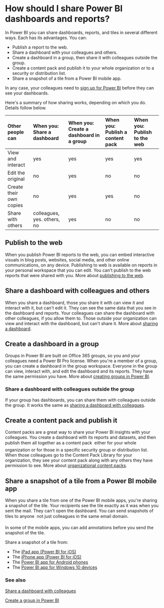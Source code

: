 <properties
   pageTitle="How should I share dashboards and reports?"
   description="How should I share Power BI dashboards and reports?"
   services="powerbi"
   documentationCenter=""
   authors="ajayan"
   manager="mblythe"
   backup=""
   editor=""
   tags=""
   qualityFocus="no"
   qualityDate=""/>

<tags
   ms.service="powerbi"
   ms.devlang="NA"
   ms.topic="article"
   ms.tgt_pltfrm="NA"
   ms.workload="powerbi"
   ms.date="04/27/2016"
   ms.author="maggies"/>

# How should I share Power BI dashboards and reports?  

In Power BI you can share dashboards, reports, and tiles in several different ways. Each has its advantages. You can:

- Publish a report to the web.
- Share a dashboard with your colleagues and others.
- Create a dashboard in a group, then share it with colleagues outside the group.
- Create a content pack and publish it to your whole organization or to a security or distribution list.
- Share a snapshot of a tile from a Power BI mobile app.

In any case, your colleagues need to [sign up for Power BI](https://powerbi.microsoft.com/) before they can see your dashboards.

Here's a summary of how sharing works, depending on which you do. Details follow below.

| Other people can        | When you: Share a dashboard | When you: Create a dashboard in a group | When you: Publish a content pack | When you: Publish to the web |
|:------------------------|:----------------------------|:----------------------------------------|:---------------------------------|:-----------------------------|
| View and interact       | yes                         | yes                                     | yes                              | yes                          |
| Edit the original       | no                          | yes                                     | no                               | no                           |
| Create their own copies | no                          | yes                                     | yes                              | no                           |
| Share with others       | colleagues, yes. others, no | yes                                     | no                               | no                           |

## Publish to the web

When you publish Power BI reports to the web, you can embed interactive visuals in blog posts, websites, social media, and other online communications, on any device. Publishing to web is available on reports in your personal workspace that you can edit. You can't publish to the web reports that were shared with you. More about [publishing to the web](powerbi-service-publish-to-web.md).

## Share a dashboard with colleagues and others 
When you share a dashboard, those you share it with can view it and interact with it, but can't edit it. They can see the same data that you see in the dashboard and reports. Your colleagues can share the dashboard with other colleagues, if you allow them to. Those outside your organization can view and interact with the dashboard, but can't share it. More about [sharing a dashboard](powerbi-service-share-unshare-dashboard.md).

## Create a dashboard in a group  
Groups in Power BI are built on Office 365 groups, so you and your colleagues need a Power BI Pro license. When you're a member of a group, you can create a dashboard in the group workspace. Everyone in the group can view, interact with, and edit the dashboard and its reports. They have the same permission you have. More about [creating groups in Power BI](powerbi-service-create-a-group-in-power-bi.md).

### Share a dashboard with colleagues outside the group  
If your group has dashboards, you can share them with colleagues outside the group. It works the same as [sharing a dashboard with colleagues](powerbi-service-share-unshare-dashboard.md).

## Create a content pack and publish it  
Content packs are a great way to share your Power BI insights with your colleagues. You create a dashboard with its reports and datasets, and then publish them all together as a content pack &#151; either for your whole organization or for those in a specific security group or distribution list. When those colleagues go to the Content Pack Library for your organization, they see your content pack along with any others they have permission to see. More about [organizational content packs](powerbi-service-organizational-content-packs-introduction.md).  

## Share a snapshot of a tile from a Power BI mobile app
When you share a tile from one of the Power BI mobile apps, you're sharing a snapshot of the tile. Your recipients see the tile exactly as it was when you sent the mail. They can't open the dashboard. You can send snapshots of tiles to anyone &#151; not just colleagues in the same email domain.

In some of the mobile apps, you can add annotations before you send the snapshot of the tile.

Share a snapshot of a tile from:

- The [iPad app (Power BI for iOS)](powerbi-mobile-annotate-and-share-a-snapshot-from-the-ipad-app.md)
- The [iPhone app (Power BI for iOS)](powerbi-mobile-annotate-and-share-a-tile-from-the-iphone-app.md)
- The [Power BI app for Android phones](powerbi-mobile-annotate-and-share-a-tile-from-the-android-app.md)
- The [Power BI app for Windows 10 devices](powerbi-mobile-annotate-and-share-a-snapshot-from-the-windows-app.md)


### See also
[Share a dashboard with colleagues](powerbi-service-share-unshare-dashboard.md)

[Create a group in Power BI](powerbi-service-create-a-group-in-power-bi.md)



